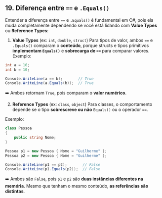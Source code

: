 ## 19. Diferença entre `==` e `.Equals()`
Entender a diferença entre `==` e `.Equals()` é fundamental em C#, pois ela muda completamente dependendo se você está lidando com **Value Types** ou **Reference Types**:

 1. **Value Types** (ex: `int`, `double`, `struct`)
Para tipos de valor, ambos `==` e `.Equals()` comparam o **conteúdo**, porque structs e tipos primitivos **implementam `Equals()`** e **sobrecarga de `==`** para comparar valores.
Exemplo:
```csharp
int a = 10;
int b = 10;

Console.WriteLine(a == b);       // True
Console.WriteLine(a.Equals(b));  // True
```
➡️ Ambos retornam `True`, pois comparam o **valor numérico**.

 2. **Reference Types** (ex: `class`, `object`)
Para classes, o comportamento depende se o tipo **sobrescreve ou não** `Equals()` ou o operador `==`.

Exemplo:
```csharp
class Pessoa
{
    public string Nome;
}

Pessoa p1 = new Pessoa { Nome = "Guilherme" };
Pessoa p2 = new Pessoa { Nome = "Guilherme" };

Console.WriteLine(p1 == p2);       // False
Console.WriteLine(p1.Equals(p2));  // False
```
➡️ Ambos são `False`, pois `p1` e `p2` são **duas instâncias diferentes na memória**.
Mesmo que tenham o mesmo conteúdo, **as referências são distintas**.
